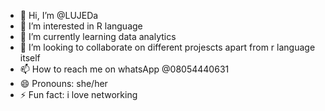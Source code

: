 - 👋 Hi, I’m @LUJEDa
- 👀 I’m interested in R language 
- 🌱 I’m currently learning data analytics
- 💞️ I’m looking to collaborate on different  projescts apart from r language itself
- 📫 How to reach me on whatsApp @08054440631
- 😄 Pronouns: she/her
- ⚡ Fun fact: i love networking

<!---
LUJEDa/LUJEDa is a ✨ special ✨ repository because its `README.md` (this file) appears on your GitHub profile.
You can click the Preview link to take a look at your changes.
--->
